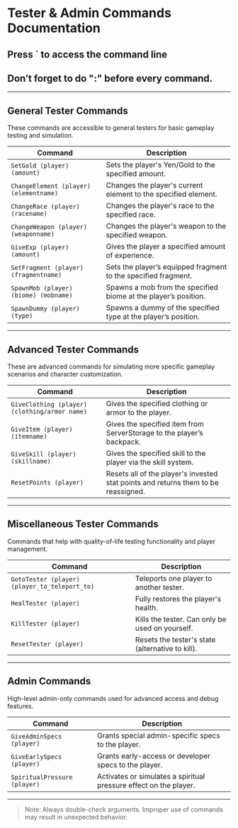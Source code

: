 # Tester & Admin Commands Documentation

## Press ` to access the command line

## Don’t forget to do ":" before every command.

---

## General Tester Commands

These commands are accessible to general testers for basic gameplay testing and simulation.

| Command | Description |
|--------|-------------|
| `SetGold (player) (amount)` | Sets the player's Yen/Gold to the specified amount. |
| `ChangeElement (player) (elementname)` | Changes the player's current element to the specified element. |
| `ChangeRace (player) (racename)` | Changes the player's race to the specified race. |
| `ChangeWeapon (player) (weaponname)` | Changes the player's weapon to the specified weapon. |
| `GiveExp (player) (amount)` | Gives the player a specified amount of experience. |
| `SetFragment (player) (fragmentname)` | Sets the player’s equipped fragment to the specified fragment. |
| `SpawnMob (player) (biome) (mobname)` | Spawns a mob from the specified biome at the player’s position. |
| `SpawnDummy (player) (type)` | Spawns a dummy of the specified type at the player’s position. |

---

## Advanced Tester Commands

These are advanced commands for simulating more specific gameplay scenarios and character customization.

| Command | Description |
|--------|-------------|
| `GiveClothing (player) (clothing/armor name)` | Gives the specified clothing or armor to the player. |
| `GiveItem (player) (itemname)` | Gives the specified item from ServerStorage to the player’s backpack. |
| `GiveSkill (player) (skillname)` | Gives the specified skill to the player via the skill system. |
| `ResetPoints (player)` | Resets all of the player's invested stat points and returns them to be reassigned. |

---

## Miscellaneous Tester Commands

Commands that help with quality-of-life testing functionality and player management.

| Command | Description |
|--------|-------------|
| `GotoTester (player) (player_to_teleport_to)` | Teleports one player to another tester. |
| `HealTester (player)` | Fully restores the player's health. |
| `KillTester (player)` | Kills the tester. Can only be used on yourself. |
| `ResetTester (player)` | Resets the tester's state (alternative to kill). |

---

## Admin Commands

High-level admin-only commands used for advanced access and debug features.

| Command | Description |
|--------|-------------|
| `GiveAdminSpecs (player)` | Grants special admin-specific specs to the player. |
| `GiveEarlySpecs (player)` | Grants early-access or developer specs to the player. |
| `SpiritualPressure (player)` | Activates or simulates a spiritual pressure effect on the player. |

---

> Note: Always double-check arguments. Improper use of commands may result in unexpected behavior.
